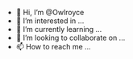 - 👋 Hi, I’m @Owlroyce
- 👀 I’m interested in ...
- 🌱 I’m currently learning ...
- 💞️ I’m looking to collaborate on ...
- 📫 How to reach me ...

<!---
Owlroyce/Owlroyce is a ✨ special ✨ repository because its `README.md` (this file) appears on your GitHub profile.
You can click the Preview link to take a look at your changes.
--->
